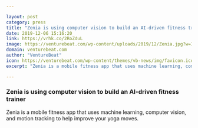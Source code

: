 ```yaml
---

layout: post
category: press
title: "Zenia is using computer vision to build an AI-driven fitness trainer"
date: 2019-12-06 15:16:20
link: https://vrhk.co/2RoZduL
image: https://venturebeat.com/wp-content/uploads/2019/12/Zenia.jpg?w=1200&strip=all
domain: venturebeat.com
author: "VentureBeat"
icon: https://venturebeat.com/wp-content/themes/vb-news/img/favicon.ico
excerpt: "Zenia is a mobile fitness app that uses machine learning, computer vision, and motion tracking to help improve your yoga moves."

---
```


### Zenia is using computer vision to build an AI-driven fitness trainer

Zenia is a mobile fitness app that uses machine learning, computer vision, and motion tracking to help improve your yoga moves.